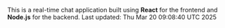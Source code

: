 This is a real-time chat application built using **React** for the frontend and **Node.js** for the backend.
Last updated: Thu Mar 20 09:08:40 UTC 2025
